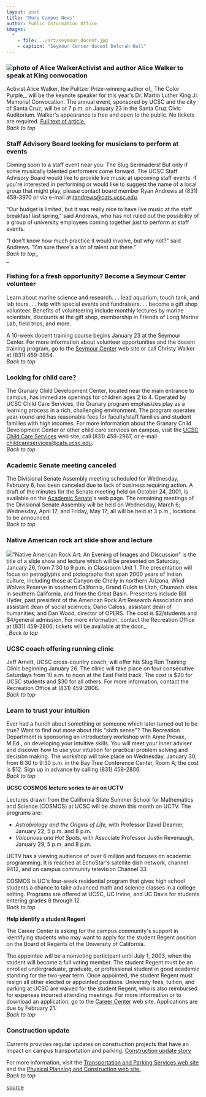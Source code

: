 ```yaml
---
layout: post
title: "More Campus News"
author: Public Information Office
images:
  -
    - file: ../art/seymour_docent.jpg
    - caption: "Seymour Center docent Delorah Hall"
---
```


### ![photo of Alice Walker][1]Activist and author Alice Walker to speak at King convocation

Activist Alice Walker, the Pulitzer Prize-winning author of_ The Color Purple,_ will be the keynote speaker for this year's Dr. Martin Luther King Jr. Memorial Convocation. The annual event, sponsored by UCSC and the city of Santa Cruz, will be at 7 p.m. on January 23 in the Santa Cruz Civic Auditorium. Walker's appearance is free and open to the public. No tickets are required. [Full text of article.  
][2]_Back to top_

### Staff Advisory Board looking for musicians to perform at events

Coming soon to a staff event near you: The Slug Serenaders! But only if some musically talented performers come forward. The UCSC Staff Advisory Board would like to provide live music at upcoming staff events. If you're interested in performing or would like to suggest the name of a local group that might play, please contact board member Ryan Andrews at (831) 459-3970 or via e-mail at [randrews@cats.ucsc.edu][3].

"Our budget is limited, but it was really nice to have live music at the staff breakfast last spring," said Andrews, who has not ruled out the possibility of a group of university employees coming together just to perform at staff events.

"I don't know how much practice it would involve, but why not?" said Andrews. "I'm sure there's a lot of talent out there."  
_Back to top__  
_

### Fishing for a fresh opportunity? Become a Seymour Center volunteer

Learn about marine science and research. . . lead aquarium, touch tank, and lab tours. . . help with special events and fundraisers. . . become a gift shop volunteer. Benefits of volunteering include monthly lectures by marine scientists, discounts at the gift shop, membership in Friends of Long Marine Lab, field trips, and more.

A 10-week docent training course begins January 23 at the Seymour Center. For more information about volunteer opportunities and the docent training program, go to the [Seymour Center][4] web site or call Christy Walker at (831) 459-3854.  
_Back to top_

### Looking for child care?

The Granary Child Development Center, located near the main entrance to campus, has immediate openings for children ages 2 to 4. Operated by UCSC Child Care Services, the Granary program emphasizes play as a learning process in a rich, challenging environment. The program operates year-round and has reasonable fees for faculty/staff families and student families with high incomes. For more information about the Granary Child Development Center or other child care services on campus, visit the [UCSC Child Care Services][5] web site, call (831) 459-2967, or e-mail [childcareservices@cats.ucsc.edu][6].  
_Back to top_

### **Academic Senate meeting canceled**

The Divisional Senate Assembly meeting scheduled for Wednesday, February 6, has been canceled due to lack of business requiring action. A draft of the minutes for the Senate meeting held on October 24, 2001, is available on the [Academic Senate][7]'s web page. The remaining meetings of the Divisional Senate Assembly will be held on Wednesday, March 6; Wednesday, April 17; and Friday, May 17; all will be held at 3 p.m., locations to be announced.  
_Back to top_

### Native American rock art slide show and lecture

![][8]"Native American Rock Art: An Evening of Images and Discussion" is the title of a slide show and lecture which will be presented on Saturday, January 26, from 7:30 to 9 p.m. in Classroom Unit 1. The presentation will focus on petroglyphs and pictographs that span 2000 years of Indian culture, including those at Canyon de Chelly in northern Arizona, Wind Wolves Reserve in southern California, Grand Gulch in Utah, Chumash sites in southern California, and from the Great Basin. Presenters include Bill Hyder, past president of the American Rock Art Research Association and assistant dean of social sciences; Dario Caloss, assistant dean of humanities; and Dan Wood, director of OPERS. The cost is $2/students and $4/general admission. For more information, contact the Recreation Office at (831) 459-2806; tickets will be available at the door._  
__Back to top_

### UCSC coach offering running clinic

Jeff Arnett, UCSC cross-country coach, will offer his Slug Run Training Clinic beginning January 26. The clinic will take place on four consecutive Saturdays from 10 a.m. to noon at the East Field track. The cost is $20 for UCSC students and $30 for all others. For more information, contact the Recreation Office at (831) 459-2806.  
_Back to top_

### Learn to trust your intuition

Ever had a hunch about something or someone which later turned out to be true? Want to find out more about this "sixth sense"? The Recreation Department is sponsoring an introductory workshop with Anne Provax, M.Ed., on developing your intuitive skills. You will meet your inner adviser and discover how to use your intuition for practical problem solving and decision making. The workshop will take place on Wednesday, January 30, from 6:30 to 9:30 p.m. in the Bay Tree Conference Center, Room A; the cost is $12. Sign up in advance by calling (831) 459-2806.  
_Back to top_

**UCSC COSMOS lecture series to air on UCTV**

Lectures drawn from the California State Summer School for Mathematics and Science (COSMOS) at UCSC will be shown this month on UCTV. The programs are:

* _Astrobiology and the Origins of Life,_ with Professor David Deamer, January 22, 5 p.m. and 8 p.m.
* _Volcanoes and Hot Spots,_ with Associate Professor Justin Revenaugh, January 29, 5 p.m. and 8 p.m.

UCTV has a viewing audience of over 6 million and focuses on academic programming. It is reached at EchoStar's satellite dish network, channel 9412, and on campus community television Channel 33.

COSMOS is UC's four-week residential program that gives high school students a chance to take advanced math and science classes in a college setting. Programs are offered at UCSC, UC Irvine, and UC Davis for students entering grades 8 through 12.   
_Back to top_

**Help identify a student Regent**

The Career Center is asking for the campus community's support in identifying students who may want to apply for the student Regent position on the Board of Regents of the University of California.

The appointee will be a nonvoting participant until July 1, 2003, when the student will become a full voting member. The student Regent must be an enrolled undergraduate, graduate, or professional student in good academic standing for the two-year term. Once appointed, the student Regent must resign all other elected or appointed positions. University fees, tuition, and parking at UCSC are waived for the student Regent, who is also reimbursed for expenses incurred attending meetings. For more information or to download an application[,][9] go to the [Career Center][10] web site. Applications are due by February 21.  
_Back to top_

### Construction update

_Currents_ provides regular updates on construction projects that have an impact on campus transportation and parking. [Construction update story][11]

For more information, visit the [Transportation and Parking Services web site][12] and the [Physical Planning and Construction web site.  
][13]_Back to top_

  

[1]: ../art/walker_alice.130.jpg
[2]: ../11-19/walker.html
[3]: mailto:randrews@cats.ucsc.edu
[4]: http://www2.ucsc.edu/seymourcenter/volunteers.html
[5]: http://www.housing.ucsc.edu/housing/childcare_programs.html
[6]: mailto:childcareservices@cats.ucsc.edu
[7]: http://www.senate.ucsc.edu
[8]: ../art/rock_art.140.jpg
[9]: http://www2.ucsc.edu/careers/jobs/regent.html.
[10]: http://www2.ucsc.edu/careers/jobs/regent.html
[11]: ../../construction.html
[12]: http://www2.ucsc.edu/taps/
[13]: http://www2.ucsc.edu/ppc/

[source](http://www1.ucsc.edu/currents/01-02/01-21/morenews.html "Permalink to morenews")
